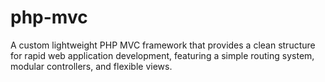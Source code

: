 # php-mvc
A custom lightweight PHP MVC framework that provides a clean structure for rapid web application development, featuring a simple routing system, modular controllers, and flexible views.
